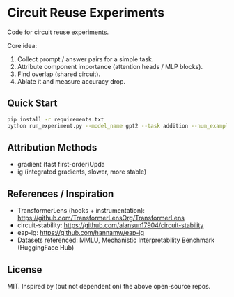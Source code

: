 # Circuit Reuse Experiments

Code for circuit reuse experiments.

Core idea:

1. Collect prompt / answer pairs for a simple task.
2. Attribute component importance (attention heads / MLP blocks).
3. Find overlap (shared circuit).
4. Ablate it and measure accuracy drop.

## Quick Start

```bash
pip install -r requirements.txt
python run_experiment.py --model_name gpt2 --task addition --num_examples 50 --method gradient
```

## Attribution Methods

- gradient (fast first-order)Upda
- ig (integrated gradients, slower, more stable)

## References / Inspiration

- TransformerLens (hooks + instrumentation): https://github.com/TransformerLensOrg/TransformerLens
- circuit-stability: https://github.com/alansun17904/circuit-stability
- eap-ig: https://github.com/hannamw/eap-ig
- Datasets referenced: MMLU, Mechanistic Interpretability Benchmark (HuggingFace Hub)

## License

MIT. Inspired by (but not dependent on) the above open-source repos.
